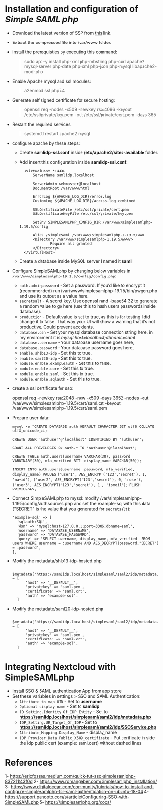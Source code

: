 # Installation and configuration of  *Simple SAML php*

- Download the latest version of SSP from [this](https://github.com/simplesamlphp/simplesamlphp/releases/download/v1.19.5/simplesamlphp-1.19.5.tar.gz) link.
- Extract the compressed file into /var/www folder.
- install the prerequisties by executing this command: 
    
    > sudo apt -y install php-xml php-mbstring php-curl apache2 mysql-server php-date php-xml php-json php-mysql libapache2-mod-php

- Enable Apache mysql and ssl modules:
    
    > a2enmod ssl php7.4

- Generate self signed certificate for secure hosting:
    
    > openssl req -nodes -x509 -newkey rsa:4096 -keyout /etc/ssl/private/key.pem -out /etc/ssl/private/cert.pem -days 365

- Restart the required services
    
    > systemctl restart apache2 mysql

- configure apache by these steps: 
    - Create **samlidp-ssl.conf** inside **/etc/apache2/sites-available** folder.
    - Add insert this configuration inside **samlidp-ssl.conf**:
            
            <VirtualHost *:443>
                ServerName samlidp.localhost

                ServerAdmin webmaster@localhost
                DocumentRoot /var/www/html

                ErrorLog ${APACHE_LOG_DIR}/error.log
                CustomLog ${APACHE_LOG_DIR}/access.log combined

                SSLCertificateFile /etc/ssl/private/cert.pem
                SSLCertificateKeyFile /etc/ssl/private/key.pem

                SetEnv SIMPLESAMLPHP_CONFIG_DIR /var/www/simplesamlphp-1.19.5/config

                Alias /simplesaml /var/www/simplesamlphp-1.19.5/www
                <Directory /var/www/simplesamlphp-1.19.5/www/>
                        Require all granted
                </Directory>
            </VirtualHost>
    
    - Create a database inside MySQL server I named it **saml**  
 
- Configure SimpleSAMLphp by changing below variables in `/var/www/simplesamlphp-19.1.5/config/config.php`: 

    - `auth.adminpassword` - Set a password. If you’d like to encrypt it (recommended) run /var/www/simplesamlphp-19.1.5/bin/pwgen.php and use its output as a value here.
    - `secretsalt` - A secret key. Use openssl rand -base64 32 to generate a random value to go here (use this to hash users passwords inside database).
    - `production` - Default value is set to true, as this is for testing I did change it to false. That way your UI will show a warning that it’s not productive. Could prevent accidents.
    - `database.dsn` - Set your mysql database connection string here. in my environment it is *mysql:host=localhost;dbname=saml*
    - `database.username` -  Your database username goes here,
    - `database.password` - Your database password goes here,
    - `enable.shib13-idp` - Set this to true.
    - `enable.saml20-idp` - Set this to true.
    - `module.enable.exampleauth` - Set this to false.
    - `module.enable.core` - Set this to true.
    - `module.enable.saml` - Set this to true.
    - `module.enable.sqlauth` - Set this to true.

- create a ssl certificate for sso:
    
    openssl req -newkey rsa:2048 -new -x509 -days 3652 -nodes -out /var/www/simplesamlphp-1.19.5/cert/saml.crt -keyout /var/www/simplesamlphp-1.19.5/cert/saml.pem

- Prepare user data:

    `mysql -e "CREATE DATABASE auth DEFAULT CHARACTER SET utf8 COLLATE utf8_unicode_ci;`

    `CREATE USER 'authuser'@'localhost' IDENTIFIED BY 'authuser';`

    `GRANT ALL PRIVILEGES ON auth.* TO 'authuser'@'localhost';`

    `CREATE TABLE auth.users(username VARCHAR(30), password VARBINARY(30), mfa_verified BIT, display_name VARCHAR(50));`
    
    `INSERT INTO auth.users(username, password, mfa_verified, display_name) VALUES`
    `('user1', AES_ENCRYPT('123','secret'), 1, 'navid'),`
    `('user2', AES_ENCRYPT('123','secret'), 0, 'rose'),`
    `('user3', AES_ENCRYPT('123','secret'), 1 , 'ismoil');`
    `FLUSH PRIVILEGES;`
    

- Connect SimpleSAMLphp to mysql: 
      modify /var/simplesamlphp-1.19.5/config/authsources.php and set the example-sql with this data ("SECRET" is the value that you generated for `secretsalt`):
      
      'example-sql' => [
        'sqlauth:SQL',
        'dsn' => 'mysql:host=127.0.0.1;port=3306;dbname=saml',
        'username' => 'DATABASE_USERNAME',
        'password' => 'DATABASE_PASSWORD',
        'query' => 'SELECT username, display_name, mfa_verified  FROM users WHERE username = :username AND AES_DECRYPT(password,"SECRET") = :password',
      ],

- Modify the metadata/shib13-idp-hosted.php 
    
        $metadata['https://samlidp.localhost/simplesaml/saml2/idp/metadata.php'] = [
            'host' => '__DEFAULT__',
            'privatekey' => 'saml.pem',
            'certificate' => 'saml.crt',
            'auth' => 'example-sql',
        ];

- Modify the metadate/saml20-idp-hosted.php 
    
        $metadata['https://samlidp.localhost/simplesaml/saml2/idp/metadata.php'] = [
            'host' => '__DEFAULT__',
            'privatekey' => 'saml.pem',
            'certificate' => 'saml.crt',
            'auth' => 'example-sql',
        ];

# Integrating Nextcloud with SimpleSAMLphp

- Install  SSO & SAML authentication App from app store.
- Set these variables in settings > SSO and SAML Authentication: 
    - `Attribute to map UID` - Set to **username**
    - `Optional display name` - Set to **samlidp** 
    - `ID_Setting.Identity_Of_IDP_Entity` - Set to **https://samlidp.localhost/simplesaml/saml2/idp/metadata.php**
    - `IDP_Setting.UR_Target_Of_IDP` - Set to **https://samlidp.localhost/simplesaml/saml2/idp/SSOService.php**
    - `Attribute_Mapping.Display_Name` - display_name
    - `IDP_Provider_Data.Public_X509_certificate` - Put cerificate in side the idp public cert (example: saml.cert) without dashed lines

# References
1- https://ericfossas.medium.com/quick-tut-sso-simplesamlphp-837211f43f0d
2- https://www.romangeber.com/simplesamlphp_installation/
3- https://www.digitalocean.com/community/tutorials/how-to-install-and-configure-simplesamlphp-for-saml-authentication-on-ubuntu-18-04
4- https://support.panopto.com/s/article/Configuring-SSO-with-SimpleSAMLphp
5- https://simplesamlphp.org/docs/
